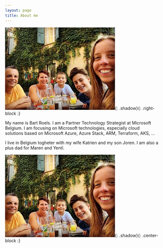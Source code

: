 ```yaml
---
layout: page
title: About me
---
```

![Image of my family](img/myfamily.jpg){: .shadow}{: .right-block :}

My name is Bart Roels. 
I am a Partner Technology Strategist at Microsoft Belgium.
I am focusing on Microsoft technologies, especially cloud solutions based on Microsoft Azure, Azure Stack, ARM, Terraform, AKS, ...

I live in Belgium togheter with my wife Katrien and my son Joren. I am also a plus dad for Maren and Yentl.

![Image of my family](img/myfamily.jpg){: .shadow}{: .center-block :}

